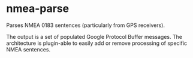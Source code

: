 # nmea-parse
Parses NMEA 0183 sentences (particularly from GPS receivers).

The output is a set of populated Google Protocol Buffer messages. The architecture is plugin-able to easily add or remove processing of specific NMEA sentences.
